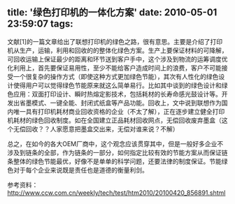 title: '绿色打印机的一体化方案'
date: 2010-05-01 23:59:07
tags: 
---


文献[1]的一篇文章给出了联想打印机的绿色之路，很有意思。主要是介绍了打印机从生产，运输，利用和回收的的整体化绿色方案。生产上要保证材料的可降解，可回收运输上保证最少的距离和环节送到客户手中，这个涉及到物流的运筹调度优化利用上，首先要保证易用性，至少不能给客户造成时间上的浪费，客户不可能接受一个很复杂的操作方式（即使这种方式更加绿色节能），其次有人性化的绿色设计使得用户可以觉得绿色节能原来就这么简单易行。比如其中谈到的绿色设计和绿色应用：双面打印设计、瞬时热熔定影技术，包括耗材的长寿命感光鼓设计等。开发出省墨模式、一键全能、封闭式纸盒等产品功能。回收上，文中说到联想作为国内唯一具有打印机耗材商业回收资格的企业（不太了解），正在逐步建立健全打印机耗材的绿色回收制度。如在全国建立正品耗材回收网点，无偿回收废弃墨盒（这个无偿回收？？人家愿意把墨盒交出来，无偿对谁来说？不解）

总之，在如今的各大OEM厂商中，这个观念应该贯穿其中，但是一般好多企业不涉及到链条的全部，作为链条的一部分，如何指定比较有效的节能方案从而保证链条整体的绿色节能最优，好像不是单单的科学问题，还要法律的制度保证。节能绿色对于每个企业来说既是责任也是道德的衡量利剑。
		
参考资料：
http://www.ccw.com.cn/weekly/tech/test/htm2010/20100420_856891.shtml